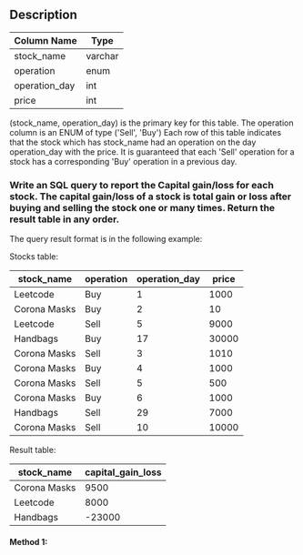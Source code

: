 ## Description

| Column Name   | Type    |
| ------------- | ------- |
| stock_name    | varchar |
| operation     | enum    |
| operation_day | int     |
| price         | int     |

(stock_name, operation_day) is the primary key for this table.
The operation column is an ENUM of type ('Sell', 'Buy')
Each row of this table indicates that the stock which has stock_name had an operation on the day operation_day with the price.
It is guaranteed that each 'Sell' operation for a stock has a corresponding 'Buy' operation in a previous day.

### Write an SQL query to report the Capital gain/loss for each stock. The capital gain/loss of a stock is total gain or loss after buying and selling the stock one or many times. Return the result table in any order.

The query result format is in the following example:

Stocks table:

| stock_name   | operation | operation_day | price |
| ------------ | --------- | ------------- | ----- |
| Leetcode     | Buy       | 1             | 1000  |
| Corona Masks | Buy       | 2             | 10    |
| Leetcode     | Sell      | 5             | 9000  |
| Handbags     | Buy       | 17            | 30000 |
| Corona Masks | Sell      | 3             | 1010  |
| Corona Masks | Buy       | 4             | 1000  |
| Corona Masks | Sell      | 5             | 500   |
| Corona Masks | Buy       | 6             | 1000  |
| Handbags     | Sell      | 29            | 7000  |
| Corona Masks | Sell      | 10            | 10000 |

Result table:

| stock_name   | capital_gain_loss |
| ------------ | ----------------- |
| Corona Masks | 9500              |
| Leetcode     | 8000              |
| Handbags     | -23000            |

#### Method 1:

```sql

```
